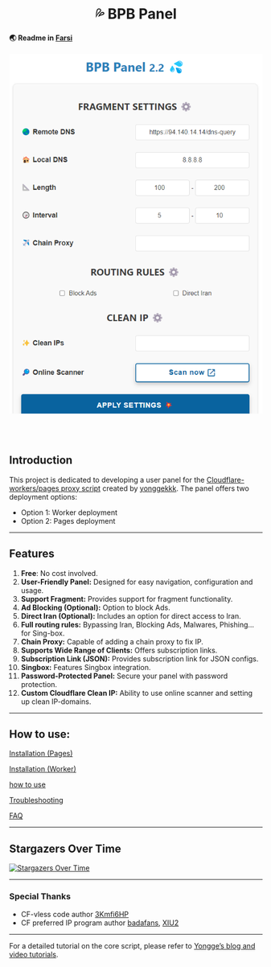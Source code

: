 <h1 align="center">💦 BPB Panel</h1>

#### 🌏 Readme in [Farsi](README_fa.md)

<p align="center">
  <img src="docs/assets/images/Panel.png">
</p>
<br><br>

## Introduction
This project is dedicated to developing a user panel for the [Cloudflare-workers/pages proxy script](https://github.com/yonggekkk/Cloudflare-workers-pages-vless) created by [yonggekkk](https://github.com/yonggekkk). The panel offers two deployment options: 
- Option 1: Worker deployment
- Option 2: Pages deployment

---

## Features

1. **Free**: No cost involved.
2. **User-Friendly Panel:** Designed for easy navigation, configuration and usage.
3. **Support Fragment:** Provides support for fragment functionality.
5. **Ad Blocking (Optional):** Option to block Ads.
6. **Direct Iran (Optional):** Includes an option for direct access to Iran.
7. **Full routing rules:** Bypassing Iran, Blocking Ads, Malwares, Phishing... for Sing-box.
8. **Chain Proxy:** Capable of adding a chain proxy to fix IP.
9. **Supports Wide Range of Clients:** Offers subscription links.
10. **Subscription Link (JSON):** Provides subscription link for JSON configs.
11. **Singbox:** Features Singbox integration.
12. **Password-Protected Panel:** Secure your panel with password protection.
13. **Custom Cloudflare Clean IP:** Ability to use online scanner and setting up clean IP-domains.

---

## How to use:
[Installation (Pages)](docs/pages_installation_fa.md)

[Installation (Worker)](docs/worker_installation_fa.md)

[how to use](docs/configuration_fa.md)

[Troubleshooting](docs/troubleshooting.md)

[FAQ](docs/faq.md)

---

## Stargazers Over Time
[![Stargazers Over Time](https://starchart.cc/bia-pain-bache/BPB-Worker-Panel.svg?variant=adaptive)](https://starchart.cc/bia-pain-bache/BPB-Worker-Panel)

---

### Special Thanks
- CF-vless code author [3Kmfi6HP](https://github.com/3Kmfi6HP/EDtunnel)
- CF preferred IP program author [badafans](https://github.com/badafans/Cloudflare-IP-SpeedTest), [XIU2](https://github.com/XIU2/CloudflareSpeedTest)

---

For a detailed tutorial on the core script, please refer to [Yongge’s blog and video tutorials](https://ygkkk.blogspot.com/2023/07/cfworkers-vless.html).
